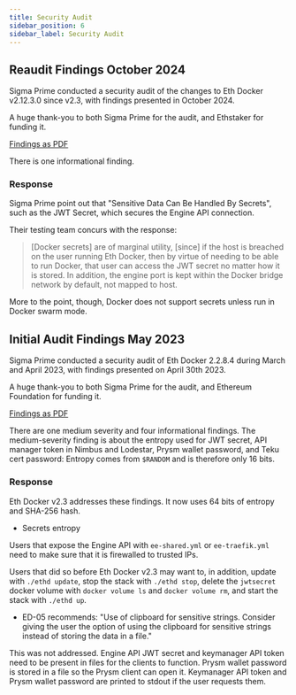 ```yaml
---
title: Security Audit
sidebar_position: 6
sidebar_label: Security Audit
---
```


## Reaudit Findings October 2024

Sigma Prime conducted a security audit of the changes to Eth Docker v2.12.3.0 since v2.3, with findings presented in October 2024.

A huge thank-you to both Sigma Prime for the audit, and Ethstaker for funding it.

[Findings as PDF](../../static/pdf/Sigma_Prime_Eth_Docker_Update_2_v2_0.pdf)

There is one informational finding.

### Response

Sigma Prime point out that "Sensitive Data Can Be Handled By Secrets", such as the JWT Secret, which secures the Engine API connection.

Their testing team concurs with the response:
> [Docker secrets] are of marginal utility, [since] if the host is breached on the user running Eth Docker, then by virtue of needing to be
able to run Docker, that user can access the JWT secret no matter how it is stored. In addition, the engine port is
kept within the Docker bridge network by default, not mapped to host.

More to the point, though, Docker does not support secrets unless run in Docker swarm mode.

## Initial Audit Findings May 2023

Sigma Prime conducted a security audit of Eth Docker 2.2.8.4 during March and April 2023, with findings presented on April 30th 2023.

A huge thank-you to both Sigma Prime for the audit, and Ethereum Foundation for funding it.

[Findings as PDF](../../static/pdf/Sigma_Prime_Security_Audit_Findings_2023-05-04_v2.0.pdf)

There are one medium severity and four informational findings. The medium-severity finding is about the entropy used for JWT secret,
API manager token in Nimbus and Lodestar, Prysm wallet password, and Teku cert password: Entropy comes from `$RANDOM` and is therefore only 16 bits.

### Response

Eth Docker v2.3 addresses these findings. It now uses 64 bits of entropy and SHA-256 hash.

- Secrets entropy

Users that expose the Engine API with `ee-shared.yml` or `ee-traefik.yml` need to make sure that it is firewalled to trusted IPs.

Users that did so before Eth Docker v2.3 may want to, in addition, update with `./ethd update`, stop the stack with `./ethd stop`,
delete the `jwtsecret` docker volume with `docker volume ls` and `docker volume rm`, and start the stack with `./ethd up`. 

- ED-05 recommends: "Use of clipboard for sensitive strings. Consider giving the user the option of using the clipboard for sensitive
strings instead of storing the data in a file."

This was not addressed. Engine API JWT secret and keymanager API token need to be present in files for the clients to function. Prysm wallet password is stored
in a file so the Prysm client can open it. Keymanager API token and Prysm wallet password are printed to stdout if the user requests them.
